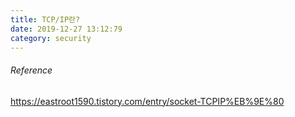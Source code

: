 ```yaml
---
title: TCP/IP란?
date: 2019-12-27 13:12:79
category: security
---
```


###### Reference

https://eastroot1590.tistory.com/entry/socket-TCPIP%EB%9E%80
